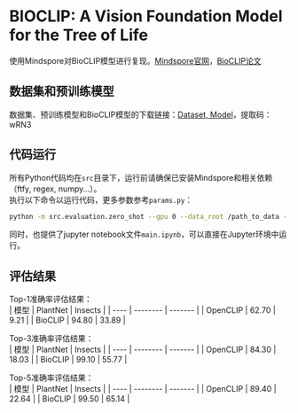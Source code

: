 # BIOCLIP: A Vision Foundation Model for the Tree of Life
使用Mindspore对BioCLIP模型进行复现。[Mindspore官网](https://www.mindspore.cn/)，[BioCLIP论文](https://imageomics.github.io/bioclip/)  

## 数据集和预训练模型
数据集、预训练模型和BioCLIP模型的下载链接：[Dataset, Model](https://bhpan.buaa.edu.cn/link/AA0EC2E1AA4B9C4FCEBF5551E8C1245AB7)，提取码：wRN3

## 代码运行
所有Python代码均在`src`目录下，运行前请确保已安装Mindspore和相关依赖（ftfy, regex, numpy...）。  
执行以下命令以运行代码，更多参数参考`params.py`：  
```bash
python -m src.evaluation.zero_shot --gpu 0 --data_root /path_to_data --logs /path_to_logs --pretrained /path_to_model_ckpt/BIOCLIP.ckpt
```
同时，也提供了jupyter notebook文件`main.ipynb`，可以直接在Jupyter环境中运行。  

## 评估结果
Top-1准确率评估结果：  
| 模型 | PlantNet | Insects |
| ---- | -------- | ------- |
| OpenCLIP | 62.70 | 9.21 |
| BioCLIP | 94.80 | 33.89 |

Top-3准确率评估结果：  
| 模型 | PlantNet | Insects |
| ---- | -------- | ------- |
| OpenCLIP | 84.30 | 18.03 |
| BioCLIP | 99.10 | 55.77 |

Top-5准确率评估结果：  
| 模型 | PlantNet | Insects |
| ---- | -------- | ------- |
| OpenCLIP | 89.40 | 22.64 |
| BioCLIP | 99.50 | 65.14 |

